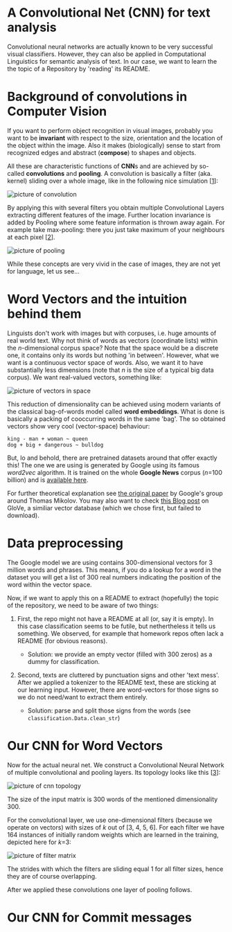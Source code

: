 A Convolutional Net (CNN) for text analysis
===========================================

Convolutional neural networks are actually known to be very successful
visual classifiers. However, they can also be applied in Computational
Linguistics for semantic analysis of text. In our case, we want to
learn the the topic of a Repository by 'reading' its README.


Background of convolutions in Computer Vision
=============================================

If you want to perform object recognition in visual images, probably
you want to be __invariant__ with respect to the size, orientation and the location
of the object within the image. Also it makes (biologically) sense to
start from recognized edges and abstract (__compose__) to shapes and objects.

All these are characteristic functions of **CNN**s  and are achieved by so-called
**convolutions** and **pooling**. A convolution is
basically a filter (aka. kernel) sliding over a whole image, like in the
following nice simulation [[1]]:

![picture of convolution](assets/docs/img/Convolution_schematic.gif)

By applying this with several filters you obtain multiple Convolutional Layers
extracting different features of the image. 
Further location invariance is added by Pooling where some feature
information is thrown away again. For example take max-pooling: there you just take maximum
of your neighbours at each pixel [[2]].

![picture of pooling](assets/docs/img/Max_pooling.png)

While these concepts are very vivid in the case of images, they are not yet for language, let us see...


Word Vectors and the intuition behind them
==========================================

Linguists don't work with images but with corpuses, i.e. huge amounts of real world text.
Why not think of words as vectors (coordinate lists) within the _n_-dimensional corpus space?
Note that the space would be a discrete one, it contains only its words but nothing 'in between'.
However, what we want is a continuous vector space of words. Also, we want it to have
substantially less dimensions (note that _n_ is the size of a typical big data corpus).
We want real-valued vectors, something like:

![picture of vectors in space](assets/docs/img/word_vector_space.png)

This reduction of dimensionality can be achieved using modern variants
of the classical bag-of-words model called **word embeddings**.
What is done is basically a packing of cooccurring words in the same 'bag'.
The so obtained vectors show very cool (vector-space) behaviour:
    
    king - man + woman ~ queen
    dog + big + dangerous ~ bulldog

But, lo and behold, there are pretrained datasets around that offer exactly this!
The one we are using is generated by Google using its famous *word2vec* algorithm.
It is trained on the whole **Google News** corpus (_n_=100 billion) and is [available here](https://drive.google.com/file/d/0B7XkCwpI5KDYNlNUTTlSS21pQmM/edit).
    
For further theoretical explanation see [the original paper](http://arxiv.org/pdf/1310.4546.pdf)
by Google's group around Thomas Mikolov.
You may also want to check [this Blog post](http://www.foldl.me/2014/glove-python/) on GloVe,
a similiar vector database (which we chose first, but failed to download).

Data preprocessing
==================

The Google model we are using contains 300-dimensional vectors for 3 million words and phrases.
This means, if you do a lookup for a word in the dataset you will get a list of 300 real numbers
indicating the position of the word within the vector space.

Now, if we want to apply this on a README to extract (hopefully) the topic of the repository,
we need to be aware of two things:

1. First, the repo might not have a README at all (or, say it is empty). In this case classification
seems to be futile, but nethertheless it tells us something. We observed, for example that
homework repos often lack a README (for obvious reasons).
    * Solution: we provide an empty vector (filled with 300 zeros) as a dummy for classification.

2. Second, texts are cluttered by punctuation signs and other 'text mess'. After we applied a
tokenizer to the README text, these are sticking at our learning input. However,
there are word-vectors for those signs so we do not need/want to extract them entirely.
    * Solution: parse and split those signs from the words (see `classification.Data.clean_str`)


Our CNN for Word Vectors
========================

Now for the actual neural net. We construct a Convolutional Neural Network of multiple
convolutional and pooling layers. Its topology looks like this [[3]]:

![picture of cnn topology](assets/docs/img/cnn_topology.png)

The size of the input matrix is 300 words of the mentioned dimensionality 300.

For the convolutional layer, we use one-dimensional filters (because we operate on vectors)
with sizes of _k_ out of [3, 4, 5, 6].
For each filter we have 164 instances of initially random weights which are learned in the training, depicted here for _k_=3:

![picture of filter matrix](assets/docs/img/filter_matrix.png)

The strides with which the filters are sliding equal 1 for all filter sizes,
hence they are of course overlapping.

After we applied these convolutions one layer of pooling follows.


Our CNN for Commit messages
===========================




[1]: http://deeplearning.stanford.edu/wiki/index.php/Feature_extraction_using_convolution

[2]: https://en.wikipedia.org/wiki/Convolutional_neural_network#/media/File:Max_pooling.png

[3]: http://www.wildml.com/2015/12/implementing-a-cnn-for-text-classification-in-tensorflow/
